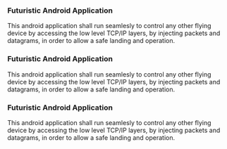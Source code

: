 <h3>Futuristic Android Application</h3>
This android application shall run seamlesly to control any other
flying device by accessing the low level TCP/IP layers, by
injecting packets and datagrams, in order to allow a safe 
landing and operation.<h3>Futuristic Android Application</h3>
This android application shall run seamlesly to control any other
flying device by accessing the low level TCP/IP layers, by
injecting packets and datagrams, in order to allow a safe 
landing and operation.<h3>Futuristic Android Application</h3>
This android application shall run seamlesly to control any other
flying device by accessing the low level TCP/IP layers, by
injecting packets and datagrams, in order to allow a safe 
landing and operation.
